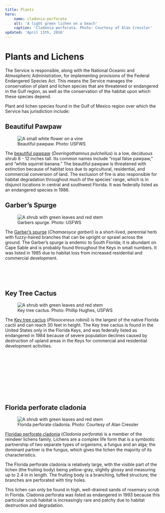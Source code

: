 ```yaml
---
title: Plants
hero:
    name: cladonia-perforata
    alt: 'A light green lichen on a beach'
    caption: 'Cladonia perforata. Photo: Courtesy of Alan Cressler'
updated: 'April 13th, 2016'
---
```


# Plants and Lichens

The Service is responsible, along with the National Oceanic and Atmospheric Administration, for implementing provisions of the Federal Endangered Species Act.  This means the Service manages the conservation of plant and lichen species that are threatened or endangered in the Gulf region, as well as the conservation of the habitat upon which these species depend.

Plant and lichen species found in the Gulf of Mexico region over which the Service has jurisdiction include:

## Beautiful Pawpaw

<figure class="image-right">
  <img src="/images/beautiful-pawpaw.jpg" alt="A small white flower on a vine">
  <figcaption>Beautiful pawpaw. Photo: USFWS</figcaption>
</figure>

The [beautiful pawpaw](http://www.fws.gov/verobeach/msrppdfs/beautiful.pdf) (*Deeringothamnus pulchellus*) is a low, deciduous shrub 8 - 12 inches tall. Its common names include “royal false pawpaw,” and “white squirrel banana.” The beautiful pawpaw is threatened with extinction because of habitat loss due to agricultural, residential, and commercial conversion of land. The exclusion of fire is also responsible for habitat degradation throughout much of the species’ range, which is in disjunct locations in central and southwest Florida. It was federally listed as an endangered species in 1986.

## Garber’s Spurge

<figure class="image-right">
  <img src="/images/garbers-spurge.jpg" alt="A shrub with green leaves and red stem">
  <figcaption>Garbers spurge. Photo: USFWS</figcaption>
</figure>

The [Garber’s spurge](https://www.fws.gov/verobeach/MSRPPDFs/Garbers.PDF) (*Chamaesyce garberi*) is a short-lived, perennial herb with fuzzy-haired branches that can be upright or sprawl across the ground. The Garber’s spurge is endemic to South Florida; it is abundant on Cape Sable and is probably found throughout the Keys in small numbers. It was listed in 1985 due to habitat loss from increased residential and commercial development.

<br><br><br>

## Key Tree Cactus

<figure class="image-right">
  <img src="/images/pilosocerus-robinii.jpg" alt="A shrub with green leaves and red stem">
  <figcaption>Key tree cactus. Photo: Phillip Hughes, USFWS</figcaption>
</figure>

The [Key tree cactus](https://www.fws.gov/verobeach/MSRPPDFs/KeyCactus.PDF) (*Pilosocereus robinii*) is the largest of the native Florida cactii and can reach 30 feet in height. The Key tree cactus is found in the United States only in the Florida Keys, and was federally listed as endangered in 1984 because of severe population declines caused by destruction of upland areas in the Keys for commercial and residential development activities.

<br><br><br><br><br><br><br><br>

## Florida perforate cladonia

<figure class="image-right">
  <img src="/images/cladonia-perforata.jpg" alt="A shrub with green leaves and red stem">
  <figcaption>Florida perforate cladonia. Photo: Courtesy of Alan Cressler</figcaption>
</figure>

[Floridap perforate cladonia](http://www.fws.gov/verobeach/msrppdfs/flperforate.pdf) (*Cladonia perforata*) is a member of the reindeer lichens family. Lichens are a complex life form that is a symbiotic partnership of two separate types of organisms, a fungus and an alga; the dominant partner is the fungus, which gives the lichen the majority of its characteristics.

The Florida perforate cladonia is relatively large, with the visible part of the lichen (the fruiting body) being yellow-gray, slightly glossy and measuring up to 2.4 in in length. The fruiting body is a branching, tufted structure; the branches are perforated with tiny holes.

This lichen can only be found in high, well-drained sands of  rosemary scrub in Florida. Cladonia perforata was listed as endangered in 1993 because this particular scrub habitat is increasingly rare and patchy due to habitat destruction and degradation.
